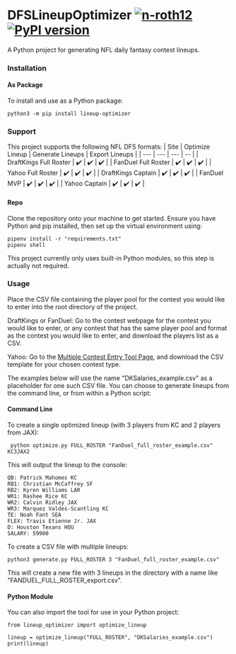 # DFSLineupOptimizer [![n-roth12](https://circleci.com/gh/n-roth12/DFSLineupOptimizer.svg?style=shield)](https://app.circleci.com/pipelines/github/n-roth12/DFSLineupOptimizer)  [![PyPI version](https://badge.fury.io/py/lineup-optimizer.svg)](https://badge.fury.io/py/lineup-optimizer)
A Python project for generating NFL daily fantasy contest lineups.  

### Installation
#### As Package
To install and use as a Python package:
```
python3 -m pip install lineup-optimizer
```
### Support
This project supports the following NFL DFS formats:
| Site | Optimize Lineup | Generate Lineups | Export Lineups | 
| --- | --- | --- | -- |
| DraftKings Full Roster | ✔️ | ✔️ | ✔️ |
| FanDuel Full Roster | ✔️ | ✔️ | ✔️ |
| Yahoo Full Roster | ✔️ | ✔️ | ✔️ |
| DraftKings Captain | ✔️ | ✔️ | ✔️ |
| FanDuel MVP | ✔️ | ✔️ | ✔️ |
| Yahoo Captain | ✔️ | ✔️ | ✔️ |
#### Repo
Clone the repository onto your machine to get started. Ensure you have Python and pip installed, then set up the virtual environment using:
```
pipenv install -r "requirements.txt"
pipenv shell
```
This project currently only uses built-in Python modules, so this step is actually not required.
### Usage
Place the CSV file containing the player pool for the contest you would like to enter into the root directory of the project.   

DraftKings or FanDuel: Go to the contest webpage for the contest you would like to enter, or any contest that has the same player pool and format as the contest you would like to enter, and download the players list as a CSV.   

Yahoo: Go to the [Multiple Contest Entry Tool Page](https://sports.yahoo.com/dailyfantasy/contest/csv/create), and download the CSV template for your chosen contest type.   

The examples below will use the name "DKSalaries_example.csv" as a placeholder for one such CSV file.
You can choose to generate lineups from the command line, or from within a Python script:

#### Command Line
To create a single optimized lineup (with 3 players from KC and 2 players from JAX):
```
 python optimize.py FULL_ROSTER "FanDuel_full_roster_example.csv" KC3JAX2
```
This will output the lineup to the console:
```
QB: Patrick Mahomes KC 
RB1: Christian McCaffrey SF 
RB2: Kyren Williams LAR 
WR1: Rashee Rice KC 
WR2: Calvin Ridley JAX 
WR3: Marquez Valdes-Scantling KC 
TE: Noah Fant SEA 
FLEX: Travis Etienne Jr. JAX 
D: Houston Texans HOU 
SALARY: 59900
```

To create a CSV file with multiple lineups:
```
python3 generate.py FULL_ROSTER 3 "FanDuel_full_roster_example.csv"
```
This will create a new file with 3 lineups in the directory with a name like "FANDUEL_FULL_ROSTER_export.csv".

#### Python Module  
You can also import the tool for use in your Python project:  
```
from lineup_optimizer import optimize_lineup

lineup = optimize_lineup("FULL_ROSTER", "DKSalaries_example.csv")
print(lineup)
```


